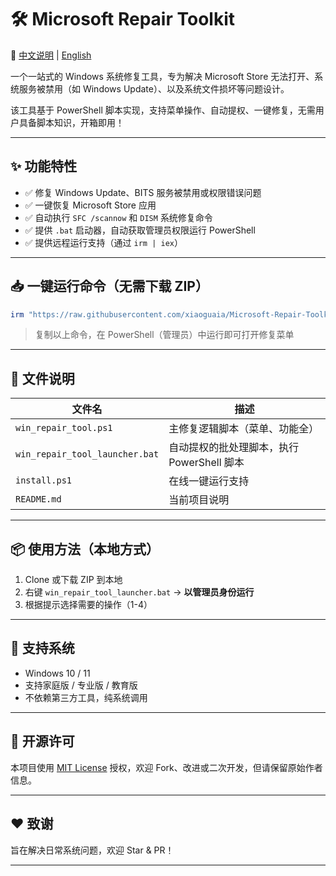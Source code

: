 # 🛠️ Microsoft Repair Toolkit

📄 [中文说明](README.zh.md) | [English](README.en.md)

一个一站式的 Windows 系统修复工具，专为解决 Microsoft Store 无法打开、系统服务被禁用（如 Windows Update）、以及系统文件损坏等问题设计。

该工具基于 PowerShell 脚本实现，支持菜单操作、自动提权、一键修复，无需用户具备脚本知识，开箱即用！

---

## ✨ 功能特性

- ✅ 修复 Windows Update、BITS 服务被禁用或权限错误问题
- ✅ 一键恢复 Microsoft Store 应用
- ✅ 自动执行 `SFC /scannow` 和 `DISM` 系统修复命令
- ✅ 提供 `.bat` 启动器，自动获取管理员权限运行 PowerShell
- ✅ 提供远程运行支持（通过 `irm | iex`）

---

## 📥 一键运行命令（无需下载 ZIP）

```powershell
irm "https://raw.githubusercontent.com/xiaoguaia/Microsoft-Repair-Toolkit/master/install.ps1" | iex
```

> 复制以上命令，在 PowerShell（管理员）中运行即可打开修复菜单

---

## 📁 文件说明

| 文件名                         | 描述                                       |
| ------------------------------ | ------------------------------------------ |
| `win_repair_tool.ps1`          | 主修复逻辑脚本（菜单、功能全）             |
| `win_repair_tool_launcher.bat` | 自动提权的批处理脚本，执行 PowerShell 脚本 |
| `install.ps1`                  | 在线一键运行支持                           |
| `README.md`                    | 当前项目说明                               |

---

## 📦 使用方法（本地方式）

1. Clone 或下载 ZIP 到本地
2. 右键 `win_repair_tool_launcher.bat` → **以管理员身份运行**
3. 根据提示选择需要的操作（1-4）

---

## 🧪 支持系统

- Windows 10 / 11
- 支持家庭版 / 专业版 / 教育版
- 不依赖第三方工具，纯系统调用

---

## 📄 开源许可

本项目使用 [MIT License](LICENSE) 授权，欢迎 Fork、改进或二次开发，但请保留原始作者信息。

---

## ❤️ 致谢

旨在解决日常系统问题，欢迎 Star & PR！

---
